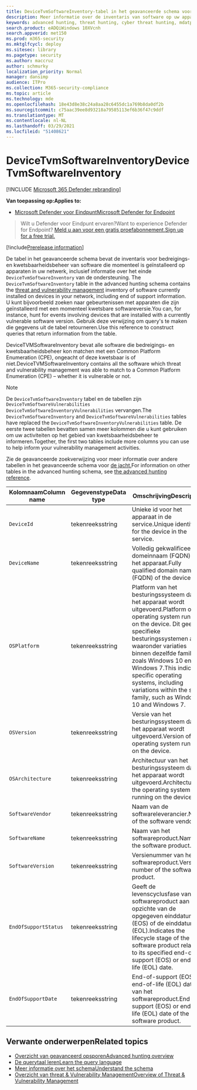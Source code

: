 ```yaml
---
title: DeviceTvmSoftwareInventory-tabel in het geavanceerde schema voor de jacht
description: Meer informatie over de inventaris van software op uw apparaten in de tabel DeviceTvmSoftwareInventory van het geavanceerde schema voor de jacht.
keywords: advanced hunting, threat hunting, cyber threat hunting, mdatp, microsoft defender atp, wdatp search, query, telemetry, schema reference, kusto, table, column, data type, description, threat & vulnerability management, TVM, device management, software, inventory, vulnerabilities, CVE ID, OS DeviceTvmSoftwareInventoryVulnerabilities
search.product: eADQiWindows 10XVcnh
search.appverid: met150
ms.prod: m365-security
ms.mktglfcycl: deploy
ms.sitesec: library
ms.pagetype: security
ms.author: maccruz
author: schmurky
localization_priority: Normal
manager: dansimp
audience: ITPro
ms.collection: M365-security-compliance
ms.topic: article
ms.technology: mde
ms.openlocfilehash: 18e43d8e38c24a8aa28c6455dc1a769b8da0df2b
ms.sourcegitcommit: c75aac39ee8d93218a79585113ef6b36f47c9ddf
ms.translationtype: MT
ms.contentlocale: nl-NL
ms.lasthandoff: 03/29/2021
ms.locfileid: "51408621"
---
```

# <a name="devicetvmsoftwareinventory"></a><span data-ttu-id="e0cdd-104">DeviceTvmSoftwareInventory</span><span class="sxs-lookup"><span data-stu-id="e0cdd-104">DeviceTvmSoftwareInventory</span></span>

[!INCLUDE [Microsoft 365 Defender rebranding](../../includes/microsoft-defender.md)]

<span data-ttu-id="e0cdd-105">**Van toepassing op:**</span><span class="sxs-lookup"><span data-stu-id="e0cdd-105">**Applies to:**</span></span>
- [<span data-ttu-id="e0cdd-106">Microsoft Defender voor Eindpunt</span><span class="sxs-lookup"><span data-stu-id="e0cdd-106">Microsoft Defender for Endpoint</span></span>](https://go.microsoft.com/fwlink/p/?linkid=2154037)

><span data-ttu-id="e0cdd-107">Wilt u Defender voor Eindpunt ervaren?</span><span class="sxs-lookup"><span data-stu-id="e0cdd-107">Want to experience Defender for Endpoint?</span></span> [<span data-ttu-id="e0cdd-108">Meld u aan voor een gratis proefabonnement.</span><span class="sxs-lookup"><span data-stu-id="e0cdd-108">Sign up for a free trial.</span></span>](https://www.microsoft.com/WindowsForBusiness/windows-atp?ocid=docs-wdatp-advancedhuntingref-abovefoldlink)

[!include[Prerelease information](../../includes/prerelease.md)]

<span data-ttu-id="e0cdd-109">De tabel in het geavanceerde schema bevat de inventaris voor bedreigings- en kwetsbaarheidsbeheer van software die momenteel is geïnstalleerd op apparaten in uw netwerk, inclusief informatie over het einde `DeviceTvmSoftwareInventory` van de ondersteuning. [](next-gen-threat-and-vuln-mgt.md)</span><span class="sxs-lookup"><span data-stu-id="e0cdd-109">The `DeviceTvmSoftwareInventory` table in the advanced hunting schema contains the [threat and vulnerability management](next-gen-threat-and-vuln-mgt.md) inventory of software currently installed on devices in your network, including end of support information.</span></span> <span data-ttu-id="e0cdd-110">U kunt bijvoorbeeld zoeken naar gebeurtenissen met apparaten die zijn geïnstalleerd met een momenteel kwetsbare softwareversie.</span><span class="sxs-lookup"><span data-stu-id="e0cdd-110">You can, for instance, hunt for events involving devices that are installed with a currently vulnerable software version.</span></span> <span data-ttu-id="e0cdd-111">Gebruik deze verwijzing om query's te maken die gegevens uit de tabel retourneren.</span><span class="sxs-lookup"><span data-stu-id="e0cdd-111">Use this reference to construct queries that return information from the table.</span></span>

<span data-ttu-id="e0cdd-112">DeviceTVMSoftwareInventory bevat alle software die bedreigings- en kwetsbaarheidsbeheer kon matchen met een Common Platform Enumeration (CPE), ongeacht of deze kwetsbaar is of niet.</span><span class="sxs-lookup"><span data-stu-id="e0cdd-112">DeviceTVMSoftwareInventory contains all the software which threat and vulnerability management was able to match to a Common Platform Enumeration (CPE) – whether it is vulnerable or not.</span></span>

>[!NOTE]
><span data-ttu-id="e0cdd-113">De `DeviceTvmSoftwareInventory` tabel en de tabellen zijn `DeviceTvmSoftwareVulnerabilities` `DeviceTvmSoftwareInventoryVulnerabilities` vervangen.</span><span class="sxs-lookup"><span data-stu-id="e0cdd-113">The `DeviceTvmSoftwareInventory` and `DeviceTvmSoftwareVulnerabilities` tables have replaced the `DeviceTvmSoftwareInventoryVulnerabilities` table.</span></span> <span data-ttu-id="e0cdd-114">De eerste twee tabellen bevatten samen meer kolommen die u kunt gebruiken om uw activiteiten op het gebied van kwetsbaarheidsbeheer te informeren.</span><span class="sxs-lookup"><span data-stu-id="e0cdd-114">Together, the first two tables include more columns you can use to help inform your vulnerability management activities.</span></span>

<span data-ttu-id="e0cdd-115">Zie de geavanceerde zoekverwijzing voor meer informatie over andere tabellen in het geavanceerde schema voor [de jacht.](/windows/security/threat-protection/microsoft-defender-atp/advanced-hunting-schema-reference)</span><span class="sxs-lookup"><span data-stu-id="e0cdd-115">For information on other tables in the advanced hunting schema, see [the advanced hunting reference](/windows/security/threat-protection/microsoft-defender-atp/advanced-hunting-schema-reference).</span></span>

| <span data-ttu-id="e0cdd-116">Kolomnaam</span><span class="sxs-lookup"><span data-stu-id="e0cdd-116">Column name</span></span> | <span data-ttu-id="e0cdd-117">Gegevenstype</span><span class="sxs-lookup"><span data-stu-id="e0cdd-117">Data type</span></span> | <span data-ttu-id="e0cdd-118">Omschrijving</span><span class="sxs-lookup"><span data-stu-id="e0cdd-118">Description</span></span> |
|-------------|-----------|-------------|
| `DeviceId` | <span data-ttu-id="e0cdd-119">tekenreeks</span><span class="sxs-lookup"><span data-stu-id="e0cdd-119">string</span></span> | <span data-ttu-id="e0cdd-120">Unieke id voor het apparaat in de service.</span><span class="sxs-lookup"><span data-stu-id="e0cdd-120">Unique identifier for the device in the service.</span></span> |
| `DeviceName` | <span data-ttu-id="e0cdd-121">tekenreeks</span><span class="sxs-lookup"><span data-stu-id="e0cdd-121">string</span></span> | <span data-ttu-id="e0cdd-122">Volledig gekwalificeerde domeinnaam (FQDN) van het apparaat.</span><span class="sxs-lookup"><span data-stu-id="e0cdd-122">Fully qualified domain name (FQDN) of the device.</span></span> |
| `OSPlatform` | <span data-ttu-id="e0cdd-123">tekenreeks</span><span class="sxs-lookup"><span data-stu-id="e0cdd-123">string</span></span> | <span data-ttu-id="e0cdd-124">Platform van het besturingssysteem dat op het apparaat wordt uitgevoerd.</span><span class="sxs-lookup"><span data-stu-id="e0cdd-124">Platform of the operating system running on the device.</span></span> <span data-ttu-id="e0cdd-125">Dit geeft specifieke besturingssystemen aan, waaronder variaties binnen dezelfde familie, zoals Windows 10 en Windows 7.</span><span class="sxs-lookup"><span data-stu-id="e0cdd-125">This indicates specific operating systems, including variations within the same family, such as Windows 10 and Windows 7.</span></span> |
| `OSVersion` | <span data-ttu-id="e0cdd-126">tekenreeks</span><span class="sxs-lookup"><span data-stu-id="e0cdd-126">string</span></span> | <span data-ttu-id="e0cdd-127">Versie van het besturingssysteem dat op het apparaat wordt uitgevoerd.</span><span class="sxs-lookup"><span data-stu-id="e0cdd-127">Version of the operating system running on the device.</span></span> |
| `OSArchitecture` | <span data-ttu-id="e0cdd-128">tekenreeks</span><span class="sxs-lookup"><span data-stu-id="e0cdd-128">string</span></span> | <span data-ttu-id="e0cdd-129">Architectuur van het besturingssysteem dat op het apparaat wordt uitgevoerd.</span><span class="sxs-lookup"><span data-stu-id="e0cdd-129">Architecture of the operating system running on the device.</span></span> |
| `SoftwareVendor` | <span data-ttu-id="e0cdd-130">tekenreeks</span><span class="sxs-lookup"><span data-stu-id="e0cdd-130">string</span></span> | <span data-ttu-id="e0cdd-131">Naam van de softwareleverancier.</span><span class="sxs-lookup"><span data-stu-id="e0cdd-131">Name of the software vendor.</span></span> |
| `SoftwareName` | <span data-ttu-id="e0cdd-132">tekenreeks</span><span class="sxs-lookup"><span data-stu-id="e0cdd-132">string</span></span> | <span data-ttu-id="e0cdd-133">Naam van het softwareproduct.</span><span class="sxs-lookup"><span data-stu-id="e0cdd-133">Name of the software product.</span></span> |
| `SoftwareVersion` | <span data-ttu-id="e0cdd-134">tekenreeks</span><span class="sxs-lookup"><span data-stu-id="e0cdd-134">string</span></span> | <span data-ttu-id="e0cdd-135">Versienummer van het softwareproduct.</span><span class="sxs-lookup"><span data-stu-id="e0cdd-135">Version number of the software product.</span></span> |
| `EndOfSupportStatus` | <span data-ttu-id="e0cdd-136">tekenreeks</span><span class="sxs-lookup"><span data-stu-id="e0cdd-136">string</span></span> | <span data-ttu-id="e0cdd-137">Geeft de levenscyclusfase van het softwareproduct aan ten opzichte van de opgegeven einddatum (EOS) of de einddatum (EOL).</span><span class="sxs-lookup"><span data-stu-id="e0cdd-137">Indicates the lifecycle stage of the software product relative to its specified end-of-support (EOS) or end-of-life (EOL) date.</span></span> |
| `EndOfSupportDate` | <span data-ttu-id="e0cdd-138">tekenreeks</span><span class="sxs-lookup"><span data-stu-id="e0cdd-138">string</span></span> | <span data-ttu-id="e0cdd-139">End-of-support (EOS) of end-of-life (EOL) datum van het softwareproduct.</span><span class="sxs-lookup"><span data-stu-id="e0cdd-139">End-of-support (EOS) or end-of-life (EOL) date of the software product.</span></span> |

## <a name="related-topics"></a><span data-ttu-id="e0cdd-140">Verwante onderwerpen</span><span class="sxs-lookup"><span data-stu-id="e0cdd-140">Related topics</span></span>

- [<span data-ttu-id="e0cdd-141">Overzicht van geavanceerd opsporen</span><span class="sxs-lookup"><span data-stu-id="e0cdd-141">Advanced hunting overview</span></span>](advanced-hunting-overview.md)
- [<span data-ttu-id="e0cdd-142">De querytaal leren</span><span class="sxs-lookup"><span data-stu-id="e0cdd-142">Learn the query language</span></span>](advanced-hunting-query-language.md)
- [<span data-ttu-id="e0cdd-143">Meer informatie over het schema</span><span class="sxs-lookup"><span data-stu-id="e0cdd-143">Understand the schema</span></span>](advanced-hunting-schema-reference.md)
- [<span data-ttu-id="e0cdd-144">Overzicht van threat & Vulnerability Management</span><span class="sxs-lookup"><span data-stu-id="e0cdd-144">Overview of Threat & Vulnerability Management</span></span>](next-gen-threat-and-vuln-mgt.md)
